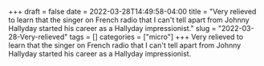 +++draft = falsedate = 2022-03-28T14:49:58-04:00title = "Very relieved to learn that the singer on French radio that I can't tell apart from Johnny Hallyday started his career as a Hallyday impressionist."slug = "2022-03-28-Very-relieved"tags = []categories = ["micro"]+++Very relieved to learn that the singer on French radio that I can't tell apart from Johnny Hallyday started his career as a Hallyday impressionist.